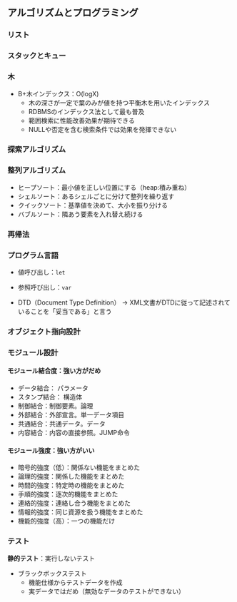 ## アルゴリズムとプログラミング

### リスト

### スタックとキュー

### 木
- B+木インデックス：O(logX)
    - 木の深さが一定で葉のみが値を持つ平衡木を用いたインデックス
    - RDBMSのインデックス法として最も普及
    - 範囲検索に性能改善効果が期待できる
    - NULLや否定を含む検索条件では効果を発揮できない


### 探索アルゴリズム

### 整列アルゴリズム

- ヒープソート：最小値を正しい位置にする（heap:積み重ね）
- シェルソート：あるシェルごとに分けて整列を繰り返す
- クイックソート：基準値を決めて、大小を振り分ける
- バブルソート：隣あう要素を入れ替え続ける


### 再帰法

### プログラム言語

- 値呼び出し：`let`
- 参照呼び出し：`var`

- DTD（Document Type Definition）
 → XML文書がDTDに従って記述されていることを「妥当である」と言う  

### オブジェクト指向設計

### モジュール設計

#### モジュール結合度：強い方がだめ
- データ結合： パラメータ
- スタンプ結合： 構造体
- 制御結合：制御要素。論理
- 外部結合：外部宣言。単一データ項目
- 共通結合：共通データ。データ
- 内容結合：内容の直接参照。JUMP命令

#### モジュール強度：強い方がいい
- 暗号的強度（低）：関係ない機能をまとめた
- 論理的強度：関係した機能をまとめた
- 時間的強度：特定時の機能をまとめた
- 手順的強度：逐次的機能をまとめた
- 連絡的強度：連絡し合う機能をまとめた
- 情報的強度：同じ資源を扱う機能をまとめた
- 機能的強度（高）：一つの機能だけ


### テスト

**静的テスト**：実行しないテスト  

- ブラックボックステスト
    - 機能仕様からテストデータを作成
    - 実データではだめ（無効なデータのテストができない）